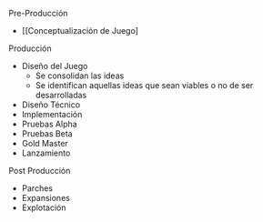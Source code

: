 Pre-Producción
- [[Conceptualización de Juego]

Producción
- Diseño del Juego
	- Se consolidan las ideas
	- Se identifican aquellas ideas que sean viables o no de ser desarrolladas
- Diseño Técnico
- Implementación
- Pruebas Alpha
- Pruebas Beta
- Gold Master
- Lanzamiento

Post Producción
- Parches
- Expansiones
- Explotación